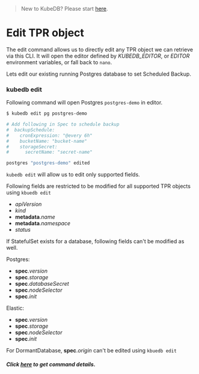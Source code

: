 > New to KubeDB? Please start [here](/docs/tutorial.md).

# Edit TPR object

The edit command allows us to directly edit any TPR object we can retrieve via this CLI.
It will open the editor defined by _KUBEDB_EDITOR_, or _EDITOR_ environment variables, or fall back to `nano`.


Lets edit our existing running Postgres database to set Scheduled Backup.

### kubedb edit

Following command will open Postgres `postgres-demo` in editor.

```bash
$ kubedb edit pg postgres-demo

# Add following in Spec to schedule backup
#  backupSchedule:
#    cronExpression: "@every 6h"
#    bucketName: "bucket-name"
#    storageSecret:
#      secretName: "secret-name"

postgres "postgres-demo" edited
```

`kubedb edit` will allow us to edit only supported fields.

Following fields are restricted to be modified for all supported TPR objects using `kbuedb edit`

* _apiVersion_
* _kind_
* **metadata**._name_
* **metadata**._namespace_
* _status_


If StatefulSet exists for a database, following fields can't be modified as well.

Postgres:
* **spec**._version_
* **spec**._storage_
* **spec**._databaseSecret_
* **spec**._nodeSelector_
* **spec**._init_

Elastic:
* **spec**._version_
* **spec**._storage_
* **spec**._nodeSelector_
* **spec**._init_

For DormantDatabase, **spec**._origin_ can't be edited using `kbuedb edit`

##### Click [here](../reference/edit.md) to get command details.
